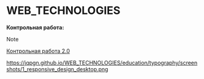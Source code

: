 # WEB_TECHNOLOGIES

**Контрольная работа:**
> [!NOTE]
> [Контрольная работа 2.0](https://jqpgn.github.io/WEB_TECHNOLOGIES/education/typography/web_site/home_page/main__about_us/main.html)
>
> https://jqpgn.github.io/WEB_TECHNOLOGIES/education/typography/screenshots/1_responsive_design_desktop.png

 
